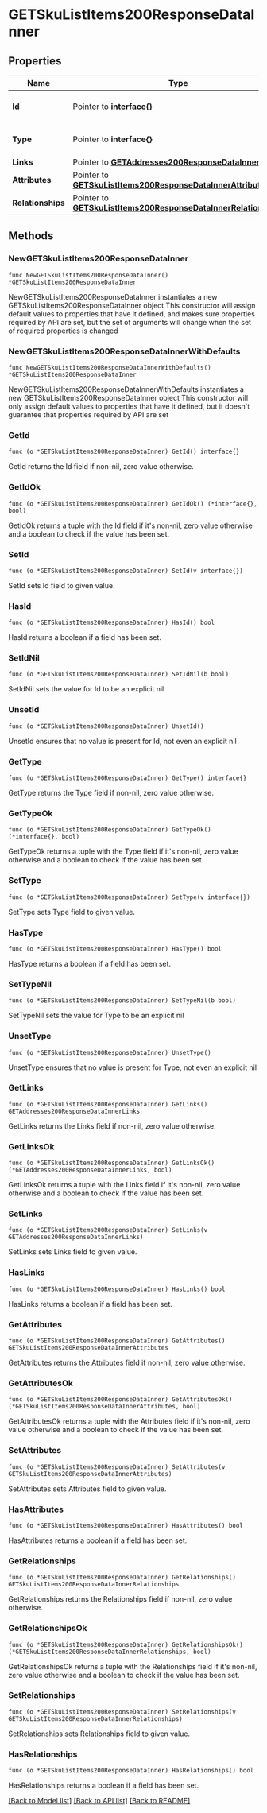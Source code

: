 # GETSkuListItems200ResponseDataInner

## Properties

Name | Type | Description | Notes
------------ | ------------- | ------------- | -------------
**Id** | Pointer to **interface{}** | The resource&#39;s id | [optional] 
**Type** | Pointer to **interface{}** | The resource&#39;s type | [optional] 
**Links** | Pointer to [**GETAddresses200ResponseDataInnerLinks**](GETAddresses200ResponseDataInnerLinks.md) |  | [optional] 
**Attributes** | Pointer to [**GETSkuListItems200ResponseDataInnerAttributes**](GETSkuListItems200ResponseDataInnerAttributes.md) |  | [optional] 
**Relationships** | Pointer to [**GETSkuListItems200ResponseDataInnerRelationships**](GETSkuListItems200ResponseDataInnerRelationships.md) |  | [optional] 

## Methods

### NewGETSkuListItems200ResponseDataInner

`func NewGETSkuListItems200ResponseDataInner() *GETSkuListItems200ResponseDataInner`

NewGETSkuListItems200ResponseDataInner instantiates a new GETSkuListItems200ResponseDataInner object
This constructor will assign default values to properties that have it defined,
and makes sure properties required by API are set, but the set of arguments
will change when the set of required properties is changed

### NewGETSkuListItems200ResponseDataInnerWithDefaults

`func NewGETSkuListItems200ResponseDataInnerWithDefaults() *GETSkuListItems200ResponseDataInner`

NewGETSkuListItems200ResponseDataInnerWithDefaults instantiates a new GETSkuListItems200ResponseDataInner object
This constructor will only assign default values to properties that have it defined,
but it doesn't guarantee that properties required by API are set

### GetId

`func (o *GETSkuListItems200ResponseDataInner) GetId() interface{}`

GetId returns the Id field if non-nil, zero value otherwise.

### GetIdOk

`func (o *GETSkuListItems200ResponseDataInner) GetIdOk() (*interface{}, bool)`

GetIdOk returns a tuple with the Id field if it's non-nil, zero value otherwise
and a boolean to check if the value has been set.

### SetId

`func (o *GETSkuListItems200ResponseDataInner) SetId(v interface{})`

SetId sets Id field to given value.

### HasId

`func (o *GETSkuListItems200ResponseDataInner) HasId() bool`

HasId returns a boolean if a field has been set.

### SetIdNil

`func (o *GETSkuListItems200ResponseDataInner) SetIdNil(b bool)`

 SetIdNil sets the value for Id to be an explicit nil

### UnsetId
`func (o *GETSkuListItems200ResponseDataInner) UnsetId()`

UnsetId ensures that no value is present for Id, not even an explicit nil
### GetType

`func (o *GETSkuListItems200ResponseDataInner) GetType() interface{}`

GetType returns the Type field if non-nil, zero value otherwise.

### GetTypeOk

`func (o *GETSkuListItems200ResponseDataInner) GetTypeOk() (*interface{}, bool)`

GetTypeOk returns a tuple with the Type field if it's non-nil, zero value otherwise
and a boolean to check if the value has been set.

### SetType

`func (o *GETSkuListItems200ResponseDataInner) SetType(v interface{})`

SetType sets Type field to given value.

### HasType

`func (o *GETSkuListItems200ResponseDataInner) HasType() bool`

HasType returns a boolean if a field has been set.

### SetTypeNil

`func (o *GETSkuListItems200ResponseDataInner) SetTypeNil(b bool)`

 SetTypeNil sets the value for Type to be an explicit nil

### UnsetType
`func (o *GETSkuListItems200ResponseDataInner) UnsetType()`

UnsetType ensures that no value is present for Type, not even an explicit nil
### GetLinks

`func (o *GETSkuListItems200ResponseDataInner) GetLinks() GETAddresses200ResponseDataInnerLinks`

GetLinks returns the Links field if non-nil, zero value otherwise.

### GetLinksOk

`func (o *GETSkuListItems200ResponseDataInner) GetLinksOk() (*GETAddresses200ResponseDataInnerLinks, bool)`

GetLinksOk returns a tuple with the Links field if it's non-nil, zero value otherwise
and a boolean to check if the value has been set.

### SetLinks

`func (o *GETSkuListItems200ResponseDataInner) SetLinks(v GETAddresses200ResponseDataInnerLinks)`

SetLinks sets Links field to given value.

### HasLinks

`func (o *GETSkuListItems200ResponseDataInner) HasLinks() bool`

HasLinks returns a boolean if a field has been set.

### GetAttributes

`func (o *GETSkuListItems200ResponseDataInner) GetAttributes() GETSkuListItems200ResponseDataInnerAttributes`

GetAttributes returns the Attributes field if non-nil, zero value otherwise.

### GetAttributesOk

`func (o *GETSkuListItems200ResponseDataInner) GetAttributesOk() (*GETSkuListItems200ResponseDataInnerAttributes, bool)`

GetAttributesOk returns a tuple with the Attributes field if it's non-nil, zero value otherwise
and a boolean to check if the value has been set.

### SetAttributes

`func (o *GETSkuListItems200ResponseDataInner) SetAttributes(v GETSkuListItems200ResponseDataInnerAttributes)`

SetAttributes sets Attributes field to given value.

### HasAttributes

`func (o *GETSkuListItems200ResponseDataInner) HasAttributes() bool`

HasAttributes returns a boolean if a field has been set.

### GetRelationships

`func (o *GETSkuListItems200ResponseDataInner) GetRelationships() GETSkuListItems200ResponseDataInnerRelationships`

GetRelationships returns the Relationships field if non-nil, zero value otherwise.

### GetRelationshipsOk

`func (o *GETSkuListItems200ResponseDataInner) GetRelationshipsOk() (*GETSkuListItems200ResponseDataInnerRelationships, bool)`

GetRelationshipsOk returns a tuple with the Relationships field if it's non-nil, zero value otherwise
and a boolean to check if the value has been set.

### SetRelationships

`func (o *GETSkuListItems200ResponseDataInner) SetRelationships(v GETSkuListItems200ResponseDataInnerRelationships)`

SetRelationships sets Relationships field to given value.

### HasRelationships

`func (o *GETSkuListItems200ResponseDataInner) HasRelationships() bool`

HasRelationships returns a boolean if a field has been set.


[[Back to Model list]](../README.md#documentation-for-models) [[Back to API list]](../README.md#documentation-for-api-endpoints) [[Back to README]](../README.md)


